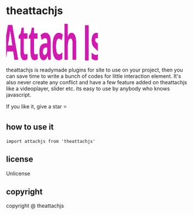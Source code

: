 # theattachjs

<img src='images/attachlogojs.svg' width='250px' height='100'>


theattachjs is readymade plugins for site to use on your project, then you can save time to write a bunch of codes for little interaction element. It's also never create any conflict and have a few feature added on theattachjs like a videoplayer, slider etc. its easy to use by anybody who knows javascript.

If you like it, give a star ⭐

## how to use it
    import attachjs from 'theattachjs'

## license
Unlicense

## copyright
copyright @ theattachjs

